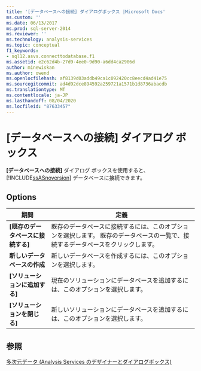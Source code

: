 ```yaml
---
title: '[データベースへの接続] ダイアログボックス |Microsoft Docs'
ms.custom: ''
ms.date: 06/13/2017
ms.prod: sql-server-2014
ms.reviewer: ''
ms.technology: analysis-services
ms.topic: conceptual
f1_keywords:
- sql12.asvs.connecttodatabase.f1
ms.assetid: e2c62d4b-27d9-4ee0-9d90-a6dd4ca2906d
author: minewiskan
ms.author: owend
ms.openlocfilehash: af8139d03addb49ca1c092420cc8eecd4ad41e75
ms.sourcegitcommit: ad4d92dce894592a259721a1571b1d8736abacdb
ms.translationtype: MT
ms.contentlocale: ja-JP
ms.lasthandoff: 08/04/2020
ms.locfileid: "87633457"
---
```

# <a name="connect-to-database-dialog-box"></a>[データベースへの接続] ダイアログ ボックス
  **[データベースへの接続]** ダイアログ ボックスを使用すると、 [!INCLUDE[ssASnoversion](../includes/ssasnoversion-md.md)] データベースに接続できます。  
  
## <a name="options"></a>Options  
  
|期間|定義|  
|----------|----------------|  
|**[既存のデータベースに接続する]**|既存のデータベースに接続するには、このオプションを選択します。 既存のデータベースの一覧で、接続するデータベースをクリックします。|  
|**新しいデータベースの作成**|新しいデータベースを作成するには、このオプションを選択します。|  
|**[ソリューションに追加する]**|現在のソリューションにデータベースを追加するには、このオプションを選択します。|  
|**[ソリューションを閉じる]**|新しいソリューションにデータベースを追加するには、このオプションを選択します。|  
  
## <a name="see-also"></a>参照  
 [多次元データ &#40;Analysis Services のデザイナーとダイアログボックス&#41;](analysis-services-designers-and-dialog-boxes-multidimensional-data.md)  
  
  
